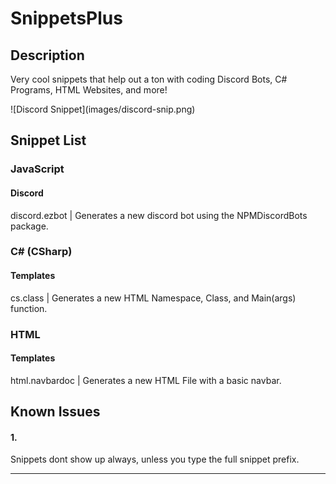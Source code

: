 # SnippetsPlus



## Description

Very cool snippets that help out a ton with coding Discord Bots, C# Programs, HTML Websites, and more!

\!\[Discord Snippet\]\(images/discord-snip.png\)

## Snippet List

### JavaScript

#### Discord

discord.ezbot | Generates a new discord bot using the NPMDiscordBots package.

### C# (CSharp)

#### Templates

cs.class | Generates a new HTML Namespace, Class, and Main(args) function.

### HTML

#### Templates

html.navbardoc | Generates a new HTML File with a basic navbar.

## Known Issues

#### 1.
Snippets dont show up always, unless you type the full snippet prefix.

-----------------------------------------------------------------------------------------------------------
